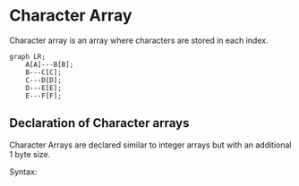 # Character Array

Character array is an array where characters are stored in each index.

```mermaid
graph LR;
    A[A]---B[B];
    B---C[C];
    C---D[D];
    D---E[E];
    E---F[F];
```

## Declaration of Character arrays

Character Arrays are declared similar to integer arrays but with an additional 1 byte size.

Syntax: 
